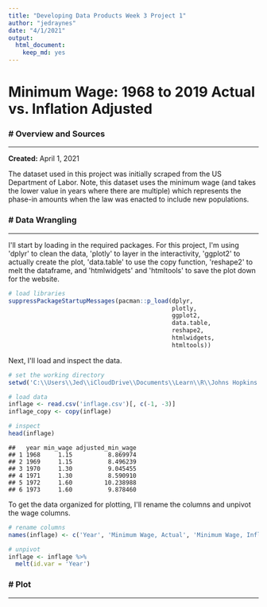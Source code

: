 ```yaml
---
title: "Developing Data Products Week 3 Project 1"
author: "jedraynes"
date: "4/1/2021"
output: 
  html_document: 
    keep_md: yes
---
```


# Minimum Wage: 1968 to 2019 Actual vs. Inflation Adjusted

### # Overview and Sources

---

**Created:** April 1, 2021

The dataset used in this project was initially scraped from the US Department of Labor. Note, this dataset uses the minimum wage (and takes the lower value in years where there are multiple) which represents the phase-in amounts when the law was enacted to include new populations.


### # Data Wrangling

---

I'll start by loading in the required packages. For this project, I'm using 'dplyr' to clean the data, 'plotly' to layer in the interactivity, 'ggplot2' to actually create the plot, 'data.table' to use the copy function, 'reshape2' to melt the dataframe, and 'htmlwidgets' and 'htmltools' to save the plot down for the website.


```r
# load libraries
suppressPackageStartupMessages(pacman::p_load(dplyr,
                                              plotly,
                                              ggplot2,
                                              data.table, 
                                              reshape2, 
                                              htmlwidgets, 
                                              htmltools))
```

Next, I'll load and inspect the data.


```r
# set the working directory
setwd('C:\\Users\\Jed\\iCloudDrive\\Documents\\Learn\\R\\Johns Hopkins Data Science Specialization\\9 Developing Data Products\\Week 3')

# load data
inflage <- read.csv('inflage.csv')[, c(-1, -3)]
inflage_copy <- copy(inflage)

# inspect
head(inflage)
```

```
##   year min_wage adjusted_min_wage
## 1 1968     1.15          8.869974
## 2 1969     1.15          8.496239
## 3 1970     1.30          9.045455
## 4 1971     1.30          8.590910
## 5 1972     1.60         10.238988
## 6 1973     1.60          9.878460
```


To get the data organized for plotting, I'll rename the columns and unpivot the wage columns.


```r
# rename columns
names(inflage) <- c('Year', 'Minimum Wage, Actual', 'Minimum Wage, Inflation Adjusted')

# unpivot
inflage <- inflage %>% 
  melt(id.var = 'Year')
```

### # Plot

---

<!--html_preserve--><div id="htmlwidget-adb9c9c9b4cf887fb9f1" style="width:960px;height:480px;" class="plotly html-widget"></div>
<script type="application/json" data-for="htmlwidget-adb9c9c9b4cf887fb9f1">{"x":{"data":[{"x":[1968,1969,1970,1971,1972,1973,1974,1975,1976,1977,1978,1979,1980,1981,1982,1983,1984,1985,1986,1987,1988,1989,1990,1991,1992,1993,1994,1995,1996,1997,1998,1999,2000,2001,2002,2003,2004,2005,2006,2007,2008,2009,2010,2011,2012,2013,2014,2015,2016,2017,2018,2019],"y":[1.15,1.15,1.3,1.3,1.6,1.6,1.6,1.6,2.2,2.2,2.2,2.9,3.1,3.35,3.35,3.35,3.35,3.35,3.35,3.35,3.35,3.35,3.35,3.8,4.25,4.25,4.25,4.25,4.25,4.75,5.15,5.15,5.15,5.15,5.15,5.15,5.15,5.15,5.15,5.15,5.85,6.55,7.25,7.25,7.25,7.25,7.25,7.25,7.25,7.25,7.25,7.25],"text":["variable: Minimum Wage, Actual<br />Year: 1968<br />value:  1.150000","variable: Minimum Wage, Actual<br />Year: 1969<br />value:  1.150000","variable: Minimum Wage, Actual<br />Year: 1970<br />value:  1.300000","variable: Minimum Wage, Actual<br />Year: 1971<br />value:  1.300000","variable: Minimum Wage, Actual<br />Year: 1972<br />value:  1.600000","variable: Minimum Wage, Actual<br />Year: 1973<br />value:  1.600000","variable: Minimum Wage, Actual<br />Year: 1974<br />value:  1.600000","variable: Minimum Wage, Actual<br />Year: 1975<br />value:  1.600000","variable: Minimum Wage, Actual<br />Year: 1976<br />value:  2.200000","variable: Minimum Wage, Actual<br />Year: 1977<br />value:  2.200000","variable: Minimum Wage, Actual<br />Year: 1978<br />value:  2.200000","variable: Minimum Wage, Actual<br />Year: 1979<br />value:  2.900000","variable: Minimum Wage, Actual<br />Year: 1980<br />value:  3.100000","variable: Minimum Wage, Actual<br />Year: 1981<br />value:  3.350000","variable: Minimum Wage, Actual<br />Year: 1982<br />value:  3.350000","variable: Minimum Wage, Actual<br />Year: 1983<br />value:  3.350000","variable: Minimum Wage, Actual<br />Year: 1984<br />value:  3.350000","variable: Minimum Wage, Actual<br />Year: 1985<br />value:  3.350000","variable: Minimum Wage, Actual<br />Year: 1986<br />value:  3.350000","variable: Minimum Wage, Actual<br />Year: 1987<br />value:  3.350000","variable: Minimum Wage, Actual<br />Year: 1988<br />value:  3.350000","variable: Minimum Wage, Actual<br />Year: 1989<br />value:  3.350000","variable: Minimum Wage, Actual<br />Year: 1990<br />value:  3.350000","variable: Minimum Wage, Actual<br />Year: 1991<br />value:  3.800000","variable: Minimum Wage, Actual<br />Year: 1992<br />value:  4.250000","variable: Minimum Wage, Actual<br />Year: 1993<br />value:  4.250000","variable: Minimum Wage, Actual<br />Year: 1994<br />value:  4.250000","variable: Minimum Wage, Actual<br />Year: 1995<br />value:  4.250000","variable: Minimum Wage, Actual<br />Year: 1996<br />value:  4.250000","variable: Minimum Wage, Actual<br />Year: 1997<br />value:  4.750000","variable: Minimum Wage, Actual<br />Year: 1998<br />value:  5.150000","variable: Minimum Wage, Actual<br />Year: 1999<br />value:  5.150000","variable: Minimum Wage, Actual<br />Year: 2000<br />value:  5.150000","variable: Minimum Wage, Actual<br />Year: 2001<br />value:  5.150000","variable: Minimum Wage, Actual<br />Year: 2002<br />value:  5.150000","variable: Minimum Wage, Actual<br />Year: 2003<br />value:  5.150000","variable: Minimum Wage, Actual<br />Year: 2004<br />value:  5.150000","variable: Minimum Wage, Actual<br />Year: 2005<br />value:  5.150000","variable: Minimum Wage, Actual<br />Year: 2006<br />value:  5.150000","variable: Minimum Wage, Actual<br />Year: 2007<br />value:  5.150000","variable: Minimum Wage, Actual<br />Year: 2008<br />value:  5.850000","variable: Minimum Wage, Actual<br />Year: 2009<br />value:  6.550000","variable: Minimum Wage, Actual<br />Year: 2010<br />value:  7.250000","variable: Minimum Wage, Actual<br />Year: 2011<br />value:  7.250000","variable: Minimum Wage, Actual<br />Year: 2012<br />value:  7.250000","variable: Minimum Wage, Actual<br />Year: 2013<br />value:  7.250000","variable: Minimum Wage, Actual<br />Year: 2014<br />value:  7.250000","variable: Minimum Wage, Actual<br />Year: 2015<br />value:  7.250000","variable: Minimum Wage, Actual<br />Year: 2016<br />value:  7.250000","variable: Minimum Wage, Actual<br />Year: 2017<br />value:  7.250000","variable: Minimum Wage, Actual<br />Year: 2018<br />value:  7.250000","variable: Minimum Wage, Actual<br />Year: 2019<br />value:  7.250000"],"type":"scatter","mode":"lines","line":{"width":1.88976377952756,"color":"rgba(248,118,109,1)","dash":"solid"},"hoveron":"points","name":"Minimum Wage, Actual","legendgroup":"Minimum Wage, Actual","showlegend":true,"xaxis":"x","yaxis":"y","hoverinfo":"text","frame":null},{"x":[1968,1969,1970,1971,1972,1973,1974,1975,1976,1977,1978,1979,1980,1981,1982,1983,1984,1985,1986,1987,1988,1989,1990,1991,1992,1993,1994,1995,1996,1997,1998,1999,2000,2001,2002,2003,2004,2005,2006,2007,2008,2009,2010,2011,2012,2013,2014,2015,2016,2017,2018,2019],"y":[8.86997360703812,8.49623876404494,9.04545502645503,8.5909095477387,10.2389878345499,9.87846009389671,9.03052360515021,8.07720537428023,10.4070287769784,9.89112478632479,9.2580928,11.167505124451,10.4799922879177,10.1275505747126,9.34355143160127,9.00917075664622,8.64668204121688,8.35162938388626,8.0392052919708,7.92353327338129,7.61535782195333,7.27577952105698,6.91598822605965,7.42535809806835,8.09420347574222,7.8387762973352,7.64575581395349,7.43718895542249,7.23969883419689,7.85239786297926,8.38194368811881,8.24420024345709,8.02442002369668,7.73570588235294,7.64834613212874,7.45471711612548,7.31383423326134,7.10289512323021,6.83067120524458,6.6917738716307,7.28933058555998,8.15912296405753,8.80002722821397,8.65873001457613,8.41264200472062,8.28057799200973,8.15186434446553,8.15915441129277,8.04863960222188,7.8523280856864,7.69304304324497,7.57552877892194],"text":["variable: Minimum Wage, Inflation Adjusted<br />Year: 1968<br />value:  8.869974","variable: Minimum Wage, Inflation Adjusted<br />Year: 1969<br />value:  8.496239","variable: Minimum Wage, Inflation Adjusted<br />Year: 1970<br />value:  9.045455","variable: Minimum Wage, Inflation Adjusted<br />Year: 1971<br />value:  8.590910","variable: Minimum Wage, Inflation Adjusted<br />Year: 1972<br />value: 10.238988","variable: Minimum Wage, Inflation Adjusted<br />Year: 1973<br />value:  9.878460","variable: Minimum Wage, Inflation Adjusted<br />Year: 1974<br />value:  9.030524","variable: Minimum Wage, Inflation Adjusted<br />Year: 1975<br />value:  8.077205","variable: Minimum Wage, Inflation Adjusted<br />Year: 1976<br />value: 10.407029","variable: Minimum Wage, Inflation Adjusted<br />Year: 1977<br />value:  9.891125","variable: Minimum Wage, Inflation Adjusted<br />Year: 1978<br />value:  9.258093","variable: Minimum Wage, Inflation Adjusted<br />Year: 1979<br />value: 11.167505","variable: Minimum Wage, Inflation Adjusted<br />Year: 1980<br />value: 10.479992","variable: Minimum Wage, Inflation Adjusted<br />Year: 1981<br />value: 10.127551","variable: Minimum Wage, Inflation Adjusted<br />Year: 1982<br />value:  9.343551","variable: Minimum Wage, Inflation Adjusted<br />Year: 1983<br />value:  9.009171","variable: Minimum Wage, Inflation Adjusted<br />Year: 1984<br />value:  8.646682","variable: Minimum Wage, Inflation Adjusted<br />Year: 1985<br />value:  8.351629","variable: Minimum Wage, Inflation Adjusted<br />Year: 1986<br />value:  8.039205","variable: Minimum Wage, Inflation Adjusted<br />Year: 1987<br />value:  7.923533","variable: Minimum Wage, Inflation Adjusted<br />Year: 1988<br />value:  7.615358","variable: Minimum Wage, Inflation Adjusted<br />Year: 1989<br />value:  7.275780","variable: Minimum Wage, Inflation Adjusted<br />Year: 1990<br />value:  6.915988","variable: Minimum Wage, Inflation Adjusted<br />Year: 1991<br />value:  7.425358","variable: Minimum Wage, Inflation Adjusted<br />Year: 1992<br />value:  8.094203","variable: Minimum Wage, Inflation Adjusted<br />Year: 1993<br />value:  7.838776","variable: Minimum Wage, Inflation Adjusted<br />Year: 1994<br />value:  7.645756","variable: Minimum Wage, Inflation Adjusted<br />Year: 1995<br />value:  7.437189","variable: Minimum Wage, Inflation Adjusted<br />Year: 1996<br />value:  7.239699","variable: Minimum Wage, Inflation Adjusted<br />Year: 1997<br />value:  7.852398","variable: Minimum Wage, Inflation Adjusted<br />Year: 1998<br />value:  8.381944","variable: Minimum Wage, Inflation Adjusted<br />Year: 1999<br />value:  8.244200","variable: Minimum Wage, Inflation Adjusted<br />Year: 2000<br />value:  8.024420","variable: Minimum Wage, Inflation Adjusted<br />Year: 2001<br />value:  7.735706","variable: Minimum Wage, Inflation Adjusted<br />Year: 2002<br />value:  7.648346","variable: Minimum Wage, Inflation Adjusted<br />Year: 2003<br />value:  7.454717","variable: Minimum Wage, Inflation Adjusted<br />Year: 2004<br />value:  7.313834","variable: Minimum Wage, Inflation Adjusted<br />Year: 2005<br />value:  7.102895","variable: Minimum Wage, Inflation Adjusted<br />Year: 2006<br />value:  6.830671","variable: Minimum Wage, Inflation Adjusted<br />Year: 2007<br />value:  6.691774","variable: Minimum Wage, Inflation Adjusted<br />Year: 2008<br />value:  7.289331","variable: Minimum Wage, Inflation Adjusted<br />Year: 2009<br />value:  8.159123","variable: Minimum Wage, Inflation Adjusted<br />Year: 2010<br />value:  8.800027","variable: Minimum Wage, Inflation Adjusted<br />Year: 2011<br />value:  8.658730","variable: Minimum Wage, Inflation Adjusted<br />Year: 2012<br />value:  8.412642","variable: Minimum Wage, Inflation Adjusted<br />Year: 2013<br />value:  8.280578","variable: Minimum Wage, Inflation Adjusted<br />Year: 2014<br />value:  8.151864","variable: Minimum Wage, Inflation Adjusted<br />Year: 2015<br />value:  8.159154","variable: Minimum Wage, Inflation Adjusted<br />Year: 2016<br />value:  8.048640","variable: Minimum Wage, Inflation Adjusted<br />Year: 2017<br />value:  7.852328","variable: Minimum Wage, Inflation Adjusted<br />Year: 2018<br />value:  7.693043","variable: Minimum Wage, Inflation Adjusted<br />Year: 2019<br />value:  7.575529"],"type":"scatter","mode":"lines","line":{"width":1.88976377952756,"color":"rgba(0,191,196,1)","dash":"solid"},"hoveron":"points","name":"Minimum Wage, Inflation Adjusted","legendgroup":"Minimum Wage, Inflation Adjusted","showlegend":true,"xaxis":"x","yaxis":"y","hoverinfo":"text","frame":null}],"layout":{"margin":{"t":48.1461187214612,"r":7.30593607305936,"b":44.5662100456621,"l":31.4155251141553},"paper_bgcolor":"rgba(255,255,255,1)","font":{"color":"rgba(0,0,0,1)","family":"","size":14.6118721461187},"title":{"text":"<b> Minimum Wage Actual vs. Inflation Adjusted 1968 to 2019 <\/b>","font":{"color":"rgba(0,0,0,1)","family":"","size":17.5342465753425},"x":0.5,"xref":"paper"},"xaxis":{"domain":[0,1],"automargin":true,"type":"linear","autorange":false,"range":[1965.45,2021.55],"tickmode":"array","ticktext":["1970","1980","1990","2000","2010","2020"],"tickvals":[1970,1980,1990,2000,2010,2020],"categoryorder":"array","categoryarray":["1970","1980","1990","2000","2010","2020"],"nticks":null,"ticks":"outside","tickcolor":"rgba(51,51,51,1)","ticklen":3.65296803652968,"tickwidth":0.66417600664176,"showticklabels":true,"tickfont":{"color":"rgba(77,77,77,1)","family":"","size":11.689497716895},"tickangle":-0,"showline":false,"linecolor":null,"linewidth":0,"showgrid":false,"gridcolor":null,"gridwidth":0,"zeroline":false,"anchor":"y","title":{"text":"Year","font":{"color":"rgba(0,0,0,1)","family":"","size":14.6118721461187}},"hoverformat":".2f"},"yaxis":{"domain":[0,1],"automargin":true,"type":"linear","autorange":false,"range":[0.649124743777452,11.6683803806735],"tickmode":"array","ticktext":["3","6","9"],"tickvals":[3,6,9],"categoryorder":"array","categoryarray":["3","6","9"],"nticks":null,"ticks":"outside","tickcolor":"rgba(51,51,51,1)","ticklen":3.65296803652968,"tickwidth":0.66417600664176,"showticklabels":true,"tickfont":{"color":"rgba(77,77,77,1)","family":"","size":11.689497716895},"tickangle":-0,"showline":false,"linecolor":null,"linewidth":0,"showgrid":false,"gridcolor":null,"gridwidth":0,"zeroline":false,"anchor":"x","title":{"text":"Value","font":{"color":"rgba(0,0,0,1)","family":"","size":14.6118721461187}},"hoverformat":".2f"},"shapes":[{"type":"rect","fillcolor":"transparent","line":{"color":"rgba(51,51,51,1)","width":0.66417600664176,"linetype":"solid"},"yref":"paper","xref":"paper","x0":0,"x1":1,"y0":0,"y1":1}],"showlegend":true,"legend":{"bgcolor":"rgba(255,255,255,1)","bordercolor":"transparent","borderwidth":1.88976377952756,"font":{"color":"rgba(0,0,0,1)","family":"","size":11.689497716895},"y":1},"hovermode":"closest","barmode":"relative"},"config":{"doubleClick":"reset","showSendToCloud":false},"source":"A","attrs":{"19441c8e3c1a":{"colour":{},"x":{},"y":{},"type":"scatter"}},"cur_data":"19441c8e3c1a","visdat":{"19441c8e3c1a":["function (y) ","x"]},"highlight":{"on":"plotly_click","persistent":false,"dynamic":false,"selectize":false,"opacityDim":0.2,"selected":{"opacity":1},"debounce":0},"shinyEvents":["plotly_hover","plotly_click","plotly_selected","plotly_relayout","plotly_brushed","plotly_brushing","plotly_clickannotation","plotly_doubleclick","plotly_deselect","plotly_afterplot","plotly_sunburstclick"],"base_url":"https://plot.ly"},"evals":[],"jsHooks":[]}</script><!--/html_preserve-->

